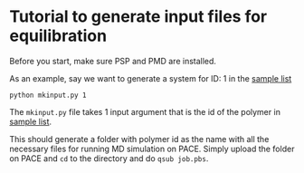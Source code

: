 # Tutorial to generate input files for equilibration
Before you start, make sure PSP and PMD are installed.

As an example, say we want to generate a system for ID: 1 in the [sample list](https://github.com/Ramprasad-Group/High-throughput-MD-simulations/tree/main/Equilibration/Sample_list_of_SMILES)

```python mkinput.py 1```

The ```mkinput.py``` file takes 1 input argument that is the id of the polymer in [sample list](https://github.com/Ramprasad-Group/High-throughput-MD-simulations/tree/main/Equilibration/Sample_list_of_SMILES).

This should generate a folder with polymer id as the name with all the necessary files for running MD simulation on PACE. Simply upload the folder on PACE and ```cd``` to the directory and do ```qsub job.pbs```.

